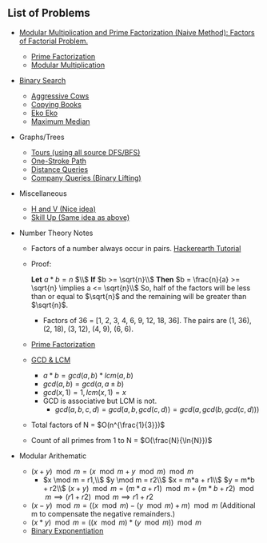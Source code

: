 ## List of Problems

- [Modular Multiplication and Prime Factorization (Naive Method): Factors of Factorial Problem.](./src/luna/atcoder/FactorsOfFactorial.java)
    - [Prime Factorization](https://cp-algorithms.com/algebra/factorization.html)
    - [Modular Multiplication](https://www.geeksforgeeks.org/how-to-avoid-overflow-in-modular-multiplication/)
- [Binary Search](https://www.topcoder.com/thrive/articles/Binary%20Search)
    - [Aggressive Cows](./src/luna/spoj/AggressiveCows.java)
    - [Copying Books](./src/luna/spoj/CopyingBooks.java)
    - [Eko Eko](./src/luna/spoj/EKO.java)
    - [Maximum Median](./src/luna/d2/MaximumMedian.java)
- Graphs/Trees
    - [Tours (using all source DFS/BFS)](./src/luna/atcoder/Tour.java)
    - [One-Stroke Path](./src/luna/atcoder/OneStrokePath.java)
    - [Distance Queries](./src/luna/cses/DistanceQueries.java)
    - [Company Queries (Binary Lifting)](./src/luna/cses/CompanyQueriesI.java)
    
 - Miscellaneous
   - [H and V (Nice idea)](./src/luna/atcoder/HandV.java)
   - [Skill Up (Same idea as above)](./src/luna/atcoder/SkippUp.java)
  

 - Number Theory Notes
   - Factors of a number always occur in pairs. [Hackerearth Tutorial](https://www.hackerearth.com/practice/math/number-theory/basic-number-theory-2/tutorial/)
   - Proof: 
    
        $\mathbf{Let}$ $a*b = n$
        $\\$
        $\mathbf{If}$ $b >= \sqrt{n}\\$
        $\mathbf{Then}$ $b = \frac{n}{a} >= \sqrt{n} \implies a <= \sqrt{n}\\$
        So, half of the factors will be less than or equal to $\sqrt{n}$ and the remaining will be greater than $\sqrt{n}$.
     - Factors of 36 = [1, 2, 3, 4, 6, 9, 12, 18, 36].
       The pairs are (1, 36), (2, 18), (3, 12), (4, 9), (6, 6). 
    - [Prime Factorization](https://cp-algorithms.com/algebra/factorization.html)
    - [GCD & LCM](https://cp-algorithms.com/algebra/euclid-algorithm.html)
      - $a*b = gcd(a, b) * lcm(a, b)$
      - $gcd(a, b) = gcd(a, a \pm b)$
      - $gcd(x, 1) = 1, lcm(x, 1) = x$
      - GCD is associative but LCM is not. 
        - $gcd(a,b,c,d) = gcd(a,b,gcd(c,d)) = gcd(a, gcd(b, gcd(c, d)))$
    - Total factors of N = $O(n^{\frac{1}{3}})$
    - Count of all primes from 1 to N = $O(\frac{N}{\ln{N}})$
  - Modular Arithematic
    - $(x+y)\mod m = (x\mod m + y\mod m) \mod m$
      - $x \mod m = r1,\\$  $y \mod m = r2\\$ $x = m*a + r1\\$  $y = m*b + r2\\$
       $(x+y)\mod m = (m*a + r1) \mod m + (m*b + r2)\mod m \implies (r1 + r2)\mod m \implies r1 + r2$
    - $(x - y)\mod m = ((x\mod m) - (y\mod m) + m)\mod m$  (Additional m to compensate the negative remainders.)
    - $(x*y)\mod m = ((x\mod m)*(y\mod m))\mod m$
    - [Binary Exponentiation](https://cp-algorithms.com/algebra/binary-exp.html)

      
        
        